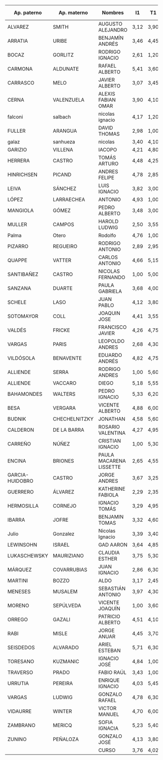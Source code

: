 | Ap. paterno     | Ap. materno   | Nombres                 | I1   | T1   | T2   | PROM T | C1   | C2   | C3   | C4   | C5   | PROM C | AC1  | AC2  | AC3  | AC4  | AC5  | AC6  | AC7  | AC8  | AC9  | AC10 | AC11 | AC12 | AC13 | AC14 | AC15 | AC16 | AC17 | PROM AC |
|-----------------|---------------|-------------------------|------|------|------|--------|------|------|------|------|------|--------|------|------|------|------|------|------|------|------|------|------|------|------|------|------|------|------|------|---------|
| ALVAREZ         | SMITH         | AUGUSTO ALEJANDRO       | 3,12 | 3,90 | 3,70 | 3,80   | 1,00 | 1,00 | 1,00 | 1,00 | 3,00 | 1,40   | 1,70 | 2,75 | 1,00 | 2,80 | 1,00 | 4,00 | 3,75 | 1,00 | 4,10 | 6,00 | 5,30 | 2,80 | 1,80 | 1,00 | 3,00 | 1,00 | 1,00 | 2,59    |
| ARRATIA         | URIBE         | BENJAMÍN ANDRÉS         | 3,46 | 4,45 | 6,00 | 5,23   | 4,00 | 1,00 | 4,00 | 3,50 | 1,00 | 2,70   | 1,00 | 1,00 | 2,95 | 2,30 | 2,50 | 3,00 | 3,70 | 2,70 | 5,00 | 2,90 | 6,90 | 5,70 | 2,80 | 4,00 | 4,00 | 4,25 | 8,20 | 3,70    |
| BOCAZ           | GORLITZ       | RODRIGO IGNACIO         | 2,61 | 1,20 | 5,00 | 3,10   | 7,00 | 1,00 | 1,00 | 7,00 | 7,00 | 4,60   | 4,90 | 1,00 | 1,00 | 1,00 | 2,00 | 1,00 | 1,00 | 1,00 | 5,00 | 1,00 | 1,00 | 6,50 | 3,00 | 6,50 | 4,60 | 4,75 | 1,00 | 2,72    |
| CARMONA         | ALDUNATE      | RAFAEL ALBERTO          | 5,41 | 3,60 | 2,10 | 2,85   | 7,00 | 1,00 | 6,60 | 7,00 | 4,50 | 5,22   | 4,10 | 5,55 | 4,68 | 6,90 | 2,50 | 6,50 | 6,90 | 1,00 | 5,10 | 4,50 | 5,50 | 5,70 | 5,50 | 6,80 | 4,00 | 6,75 | 7,75 | 5,28    |
| CARRASCO        | MELO          | JAVIER ALBERTO          | 3,07 | 3,45 | 4,90 | 4,18   | 1,00 | 4,00 | 6,80 | 7,00 | 7,00 | 5,16   | 3,15 | 4,40 | 1,00 | 1,00 | 3,00 | 3,00 | 6,45 | 4,50 | 5,50 | 3,50 | 5,60 | 3,50 | 6,50 | 4,70 | 5,10 | 6,00 | 6,50 | 4,32    |
| CERNA           | VALENZUELA    | ALEXIS FABIAN OMAR      | 3,90 | 4,10 | 5,40 | 4,75   | 7,00 | 1,00 | 6,80 | 7,00 | 4,50 | 5,26   | 4,90 | 7,00 | 5,48 | 4,10 | 5,50 | 4,00 | 5,40 | 1,00 | 5,00 | 6,50 | 6,60 | 6,00 | 6,50 | 4,10 | 4,00 | 4,75 | 7,00 | 5,17    |
| falconi         | salbach       | nicolas ignacio         | 4,17 | 1,20 | 4,70 | 2,95   | 3,50 | 1,00 | 6,80 | 1,00 | 3,30 | 3,12   | 1,00 | 1,00 | 1,00 | 1,00 | 3,00 | 2,90 | 4,10 | 4,70 | 1,50 | 1,00 | 6,10 | 1,80 | 1,00 | 3,80 | 4,60 | 4,00 | 1,00 | 2,56    |
| FULLER          | ARANGUA       | DAVID THOMAS            | 2,98 | 1,00 | 1,00 | 1,00   | 7,00 | 2,00 | 1,00 | 5,50 | 1,00 | 3,30   | 3,30 | 7,00 | 3,15 | 6,10 | 5,00 | 3,60 | 2,10 | 1,00 | 3,40 | 1,00 | 1,00 | 2,80 | 1,00 | 1,00 | 1,00 | 1,00 | 1,00 | 2,61    |
| galaz           | sanhueza      | nicolas                 | 3,40 | 4,10 | 1,00 | 2,55   | 2,50 | 1,00 | 1,00 | 7,00 | 1,00 | 2,50   | 2,05 | 5,00 | 1,00 | 1,00 | 2,20 | 2,50 | 4,50 | 1,00 | 1,50 | 3,80 | 4,30 | 3,00 | 5,40 | 5,00 | 2,70 | 1,00 | 8,20 | 3,19    |
| GARIZIO         | VILLENA       | IACOPO                  | 4,21 | 4,80 | 6,70 | 5,75   | 5,50 | 7,00 | 3,80 | 7,00 | 6,50 | 5,96   | 2,10 | 4,40 | 4,98 | 4,60 | 6,00 | 4,80 | 4,35 | 6,80 | 4,50 | 3,50 | 5,80 | 3,30 | 5,40 | 4,00 | 3,50 | 7,00 | 8,20 | 4,90    |
| HERRERA         | CASTRO        | TOMÁS ARTURO            | 4,48 | 4,25 | 5,80 | 5,03   | 3,00 | 7,00 | 7,00 | 4,50 | 4,30 | 5,16   | 5,70 | 5,80 | 2,30 | 4,00 | 2,50 | 3,90 | 3,30 | 5,00 | 5,30 | 2,80 | 6,10 | 4,30 | 6,00 | 6,00 | 5,40 | 6,75 | 7,70 | 4,87    |
| HINRICHSEN      | PICAND        | ANDRES FELIPE           | 4,78 | 2,85 | 2,70 | 2,78   | 4,00 | 1,00 | 1,00 | 7,00 | 3,00 | 3,20   | 3,55 | 1,00 | 3,10 | 1,90 | 2,50 | 5,30 | 6,00 | 1,00 | 4,00 | 4,00 | 7,00 | 3,60 | 4,50 | 1,00 | 7,00 | 6,50 | 7,75 | 4,10    |
| LEIVA           | SÁNCHEZ       | LUIS IGNACIO            | 3,82 | 3,00 | 5,70 | 4,35   | 5,50 | 7,00 | 1,00 | 1,00 | 4,00 | 3,70   | 3,10 | 4,50 | 1,00 | 1,00 | 1,00 | 3,00 | 6,85 | 1,00 | 6,50 | 4,40 | 7,00 | 3,00 | 7,00 | 2,50 | 6,10 | 2,00 | 7,00 | 3,94    |
| LÓPEZ           | LARRAECHEA    | ANTONIO                 | 4,93 | 1,00 | 6,10 | 3,55   | 1,00 | 1,00 | 6,80 | 7,00 | 6,50 | 4,46   | 4,90 | 6,00 | 1,00 | 2,25 | 6,00 | 4,30 | 5,05 | 1,00 | 4,00 | 6,50 | 1,00 | 1,00 | 5,00 | 5,40 | 6,80 | 4,90 | 8,20 | 4,31    |
| MANGIOLA        | GÓMEZ         | PEDRO ALBERTO           | 3,48 | 3,00 | 4,40 | 3,70   | 2,50 | 1,00 | 3,80 | 7,00 | 4,50 | 3,76   | 4,25 | 4,10 | 2,10 | 1,50 | 2,50 | 2,00 | 5,95 | 3,00 | 5,00 | 3,00 | 6,00 | 5,80 | 3,00 | 3,00 | 3,00 | 4,25 | 7,00 | 3,85    |
| MULLER          | CAMPOS        | HAROLD LUDWIG           | 2,50 | 3,55 | 5,60 | 4,58   | 1,50 | 1,00 | 2,50 | 7,00 | 4,30 | 3,26   | 1,70 | 2,75 | 1,00 | 3,40 | 1,50 | 2,80 | 5,10 | 2,80 | 4,60 | 3,50 | 4,10 | 1,00 | 1,00 | 4,00 | 3,00 | 1,00 | 1,00 | 2,60    |
| Palma           | Otero         | Rodolfo                 | 4,76 | 1,00 | 4,60 | 2,80   | 4,50 | 6,00 | 4,00 | 3,00 | 7,00 | 4,90   | 4,70 | 6,80 | 1,00 | 7,00 | 5,50 | 2,80 | 7,00 | 6,00 | 6,30 | 5,50 | 6,20 | 1,30 | 6,50 | 7,00 | 7,00 | 6,90 | 3,50 | 5,35    |
| PIZARRO         | REGUEIRO      | RODRIGO ANTONIO         | 2,89 | 2,95 | 2,00 | 2,48   | 3,75 | 1,00 | 6,80 | 1,00 | 3,00 | 3,11   | 3,30 | 4,80 | 3,95 | 3,40 | 5,50 | 2,50 | 6,60 | 4,50 | 5,50 | 6,00 | 5,10 | 1,30 | 6,50 | 5,70 | 3,00 | 6,00 | 7,00 | 4,74    |
| QUAPPE          | VATTER        | CARLOS ANTONIO          | 4,66 | 5,15 | 6,60 | 5,88   | 5,00 | 6,00 | 6,60 | 7,00 | 3,50 | 5,62   | 5,70 | 5,80 | 2,45 | 2,10 | 4,60 | 4,20 | 4,25 | 6,00 | 7,50 | 6,00 | 7,10 | 6,30 | 6,00 | 6,10 | 5,40 | 6,50 | 7,50 | 5,50    |
| SANTIBAÑEZ      | CASTRO        | NICOLAS FERNANDO        | 1,00 | 5,00 | 4,50 | 4,75   | 2,50 | 2,00 | 1,00 | 7,00 | 5,30 | 3,56   | 1,00 | 1,00 | 1,00 | 1,20 | 1,00 | 2,85 | 3,70 | 1,00 | 7,00 | 7,00 | 6,60 | 2,00 | 6,00 | 5,00 | 4,00 | 1,00 | 3,00 | 3,20    |
| SANZANA         | DUARTE        | PAULA GABRIELA          | 3,68 | 4,00 | 2,70 | 3,35   | 1,50 | 1,00 | 1,00 | 7,00 | 2,80 | 2,66   | 1,40 | 3,65 | 1,00 | 1,50 | 3,00 | 3,35 | 3,55 | 2,30 | 5,10 | 5,50 | 4,60 | 2,00 | 4,00 | 3,80 | 3,00 | 4,00 | 8,20 | 3,53    |
| SCHELE          | LASO          | JUAN PABLO              | 4,12 | 3,80 | 5,40 | 4,60   | 1,00 | 7,00 | 6,60 | 6,00 | 1,00 | 4,32   | 4,30 | 3,90 | 1,00 | 1,00 | 3,00 | 3,00 | 5,78 | 2,60 | 4,10 | 4,50 | 4,60 | 6,30 | 6,00 | 3,20 | 1,00 | 1,00 | 5,00 | 3,55    |
| SOTOMAYOR       | COLL          | JOAQUIN JOSE            | 4,41 | 3,55 | 4,05 | 3,80   | 3,50 | 1,00 | 6,80 | 7,00 | 6,00 | 4,86   | 1,00 | 1,00 | 3,40 | 1,00 | 4,00 | 4,80 | 3,40 | 3,80 | 3,40 | 1,00 | 1,00 | 6,25 | 6,00 | 3,80 | 4,10 | 1,00 | 7,00 | 3,29    |
| VALDÉS          | FRICKE        | FRANCISCO JAVIER        | 4,26 | 4,75 | 6,30 | 5,53   | 3,00 | 1,00 | 6,80 | 7,00 | 4,50 | 4,46   | 3,95 | 6,00 | 3,40 | 2,60 | 1,00 | 4,80 | 4,00 | 3,80 | 6,50 | 3,00 | 6,60 | 5,80 | 4,00 | 4,70 | 4,50 | 4,90 | 7,75 | 4,55    |
| VARGAS          | PARIS         | LEOPOLDO ANDRES         | 2,68 | 4,30 | 4,65 | 4,48   | 4,00 | 1,00 | 3,80 | 4,50 | 1,00 | 2,86   | 3,15 | 5,75 | 1,90 | 1,50 | 2,00 | 2,50 | 4,00 | 2,00 | 4,50 | 5,00 | 5,60 | 1,80 | 1,80 | 4,10 | 2,70 | 7,00 | 7,70 | 3,71    |
| VILDÓSOLA       | BENAVENTE     | EDUARDO ANDRÉS          | 4,82 | 4,75 | 6,70 | 5,73   | 6,00 | 2,00 | 6,80 | 7,00 | 6,00 | 5,56   | 1,00 | 6,00 | 3,10 | 7,00 | 5,50 | 3,90 | 4,90 | 6,80 | 6,50 | 5,90 | 6,60 | 5,80 | 5,80 | 5,00 | 7,00 | 6,75 | 8,00 | 5,62    |
| ALLIENDE        | SERRA         | RODRIGO ANDRES          | 1,00 | 5,60 | 4,60 | 5,10   | 1,00 | 1,00 | 5,50 | 1,00 | 4,00 | 2,50   | 1,00 | 1,00 | 1,00 | 1,00 | 5,00 | 5,70 | 7,00 | 2,90 | 7,00 | 5,80 | 7,30 | 4,50 | 7,00 | 7,00 | 4,00 | 1,00 | 8,00 | 4,48    |
| ALLIENDE        | VACCARO       | DIEGO                   | 5,18 | 5,55 | 4,95 | 5,25   | 2,50 | 1,00 | 6,80 | 7,00 | 4,30 | 4,32   | 1,00 | 3,50 | 1,00 | 5,20 | 4,00 | 4,85 | 1,00 | 3,30 | 1,00 | 1,00 | 1,00 | 3,80 | 6,00 | 5,00 | 7,70 | 7,00 | 8,00 | 3,79    |
| BAHAMONDES      | WALTERS       | PEDRO IGNACIO           | 5,33 | 6,20 | 4,00 | 5,10   | 6,20 | 7,00 | 7,00 | 7,00 | 4,00 | 6,24   | 4,25 | 3,40 | 3,20 | 5,75 | 5,00 | 1,00 | 6,60 | 2,80 | 6,50 | 2,80 | 7,00 | 7,00 | 8,00 | 6,00 | 3,40 | 6,90 | 7,50 | 5,12    |
| BESA            | VERGARA       | VICENTE ALBERTO         | 4,88 | 6,00 | 5,10 | 5,55   | 4,00 | 7,00 | 7,00 | 7,00 | 1,00 | 5,20   | 2,70 | 6,30 | 1,00 | 5,55 | 2,75 | 1,00 | 3,70 | 4,20 | 6,80 | 7,00 | 6,00 | 4,80 | 6,00 | 7,00 | 1,00 | 1,00 | 7,00 | 4,34    |
| BUDNIK          | CHECHELNITZKY | JONATHAN                | 4,58 | 5,60 | 4,00 | 4,80   | 2,50 | 1,00 | 6,80 | 6,00 | 4,00 | 4,06   | 4,30 | 4,60 | 4,15 | 3,30 | 2,00 | 2,50 | 6,60 | 4,50 | 6,20 | 4,50 | 5,70 | 4,25 | 5,50 | 2,00 | 3,00 | 6,25 | 7,50 | 4,52    |
| CALDERON        | DE LA BARRA   | ROSARIO VALENTINA       | 4,27 | 4,95 | 4,75 | 4,85   | 5,50 | 1,00 | 1,00 | 1,00 | 1,00 | 1,90   | 2,40 | 1,00 | 1,00 | 2,00 | 1,00 | 4,85 | 1,00 | 1,00 | 2,30 | 7,00 | 4,00 | 4,80 | 3,50 | 2,00 | 1,00 | 1,00 | 7,00 | 2,76    |
| CARREÑO         | NÚÑEZ         | CRISTIAN IGNACIO        | 1,00 | 5,30 | 5,80 | 5,55   | 7,00 | 7,00 | 6,80 | 7,00 | 6,50 | 6,86   | 3,30 | 3,70 | 5,40 | 2,50 | 4,50 | 5,00 | 7,00 | 5,00 | 5,00 | 3,00 | 6,60 | 6,00 | 3,90 | 5,30 | 1,00 | 7,00 | 8,00 | 4,84    |
| ENCINA          | BRIONES       | PAULA MACARENA LISSETTE | 2,65 | 4,55 | 2,50 | 3,53   | 5,50 | 1,00 | 6,80 | 7,00 | 2,00 | 4,46   | 2,60 | 5,90 | 2,85 | 1,20 | 2,00 | 4,30 | 1,00 | 2,80 | 6,50 | 7,00 | 5,80 | 5,00 | 4,00 | 4,40 | 2,00 | 6,50 | 1,00 | 3,81    |
| GARCIA-HUIDOBRO | CASTRO        | JORGE ANDRES            | 3,67 | 3,25 | 4,10 | 3,68   | 1,00 | 1,00 | 1,00 | 7,00 | 7,00 | 3,40   | 2,70 | 6,30 | 1,00 | 1,00 | 2,50 | 1,00 | 1,00 | 1,00 | 5,50 | 1,00 | 1,00 | 1,00 | 6,50 | 4,00 | 1,00 | 1,00 | 6,80 | 2,61    |
| GUERRERO        | ÁLVAREZ       | KATHERINE FABIOLA       | 2,29 | 2,35 | 1,00 | 1,68   | 2,00 | 1,00 | 3,70 | 6,00 | 6,00 | 3,74   | 4,10 | 2,35 | 1,00 | 2,00 | 1,00 | 5,70 | 3,25 | 2,50 | 6,70 | 5,30 | 1,00 | 1,00 | 6,00 | 4,40 | 3,00 | 6,50 | 7,00 | 3,69    |
| HERMOSILLA      | CORNEJO       | IGNACIO TOMÁS           | 3,29 | 4,95 | 5,45 | 5,20   | 3,00 | 1,00 | 1,00 | 7,00 | 5,50 | 3,50   | 5,00 | 3,90 | 4,15 | 5,00 | 3,00 | 4,20 | 2,75 | 1,00 | 6,20 | 4,00 | 6,85 | 4,00 | 7,00 | 3,50 | 6,60 | 6,50 | 8,20 | 4,81    |
| IBARRA          | JOFRE         | BENJAMIN TOMAS          | 3,32 | 4,60 | 5,75 | 5,18   | 4,00 | 1,00 | 3,80 | 3,50 | 5,00 | 3,46   | 1,80 | 3,00 | 2,35 | 1,00 | 1,00 | 1,00 | 1,00 | 1,00 | 6,40 | 5,00 | 6,30 | 1,00 | 7,00 | 3,60 | 4,90 | 6,25 | 6,70 | 3,49    |
| Julio           | Gonzalez      | Nicolas Ignacio         | 3,39 | 3,40 | 1,55 | 2,48   | 4,00 | 1,00 | 3,80 | 7,00 | 3,00 | 3,76   | 2,00 | 1,80 | 1,00 | 1,50 | 4,00 | 3,40 | 4,90 | 2,00 | 2,70 | 3,00 | 4,60 | 3,00 | 7,00 | 5,00 | 7,60 | 7,00 | 8,00 | 4,03    |
| LEWINSOHN       | ISRAEL        | GAD AARON               | 3,64 | 4,85 | 4,30 | 4,58   | 3,00 | 1,00 | 6,80 | 7,00 | 6,50 | 4,86   | 4,30 | 4,60 | 2,50 | 2,95 | 3,00 | 4,20 | 2,70 | 3,50 | 2,30 | 4,00 | 5,70 | 4,50 | 6,00 | 3,00 | 3,60 | 6,25 | 7,75 | 4,17    |
| LUKASCHEWSKY    | MAURIZIANO    | CLAUDIA ESTHER          | 3,75 | 5,30 | 6,10 | 5,70   | 3,50 | 1,00 | 1,00 | 7,00 | 5,00 | 3,50   | 2,60 | 5,90 | 1,00 | 1,00 | 2,20 | 4,30 | 4,50 | 2,90 | 5,60 | 5,30 | 5,20 | 6,90 | 7,00 | 6,00 | 2,70 | 1,00 | 6,50 | 4,15    |
| MÁRQUEZ         | COVARRUBIAS   | JUAN IGNACIO            | 2,86 | 6,30 | 4,20 | 5,25   | 6,50 | 1,00 | 6,80 | 7,00 | 6,30 | 5,52   | 3,00 | 4,30 | 2,80 | 1,00 | 3,50 | 3,90 | 3,10 | 4,50 | 6,80 | 7,00 | 1,00 | 4,00 | 5,00 | 3,50 | 8,00 | 7,00 | 6,70 | 4,42    |
| MARTINI         | BOZZO         | ALDO                    | 3,17 | 2,45 | 1,00 | 1,73   | 6,25 | 1,00 | 1,00 | 7,00 | 1,00 | 3,25   | 1,00 | 3,30 | 1,00 | 1,10 | 1,00 | 1,00 | 3,40 | 2,50 | 4,90 | 3,60 | 6,20 | 2,90 | 5,50 | 2,00 | 2,00 | 4,00 | 1,00 | 2,73    |
| MENESES         | MUSALEM       | SEBASTIÁN ANTONIO       | 3,97 | 4,30 | 4,65 | 4,48   | 3,40 | 1,00 | 7,00 | 7,00 | 4,00 | 4,48   | 4,00 | 4,65 | 1,00 | 1,00 | 5,00 | 2,75 | 2,90 | 1,00 | 6,50 | 1,00 | 4,90 | 7,00 | 6,00 | 5,00 | 4,90 | 6,50 | 3,20 | 3,96    |
| MORENO          | SEPÚLVEDA     | VICENTE JOAQUÍN         | 1,00 | 3,60 | 5,65 | 4,63   | 4,00 | 1,00 | 6,80 | 7,00 | 1,00 | 3,96   | 1,00 | 2,00 | 1,00 | 1,00 | 1,00 | 1,00 | 2,25 | 1,00 | 3,00 | 1,00 | 1,00 | 1,00 | 5,50 | 4,00 | 1,00 | 1,00 | 3,20 | 1,82    |
| ORREGO          | GAZALI        | PATRICIO ALBERTO        | 4,51 | 4,10 | 5,80 | 4,95   | 2,50 | 1,00 | 1,00 | 7,00 | 7,00 | 3,70   | 4,70 | 4,30 | 1,00 | 3,50 | 3,00 | 7,00 | 4,80 | 1,00 | 5,60 | 3,50 | 7,30 | 4,50 | 5,50 | 4,80 | 1,00 | 6,50 | 7,75 | 4,46    |
| RABI            | MISLE         | JORGE ANUAR             | 4,45 | 3,70 | 1,00 | 2,35   | 7,00 | 1,00 | 1,00 | 7,00 | 7,00 | 4,60   | 3,30 | 3,40 | 1,90 | 2,80 | 5,00 | 4,00 | 3,95 | 1,00 | 6,60 | 4,50 | 5,80 | 3,80 | 2,00 | 2,80 | 5,60 | 1,00 | 6,20 | 3,74    |
| SEISDEDOS       | ALVARADO      | ARIEL ESTEBAN           | 5,71 | 6,30 | 7,00 | 6,65   | 1,00 | 7,00 | 6,60 | 7,00 | 7,00 | 5,72   | 6,80 | 6,75 | 6,36 | 7,00 | 7,00 | 7,00 | 7,00 | 7,00 | 8,60 | 6,00 | 6,30 | 6,80 | 6,00 | 7,00 | 7,00 | 7,00 | 8,20 | 6,93    |
| TORESANO        | KUZMANIC      | IGNACIO JOSÉ            | 4,84 | 1,00 | 6,40 | 3,70   | 5,00 | 1,00 | 5,50 | 6,00 | 4,00 | 4,30   | 1,70 | 5,40 | 1,00 | 3,40 | 2,80 | 3,40 | 4,85 | 5,90 | 4,90 | 4,50 | 6,80 | 4,00 | 7,00 | 4,80 | 5,70 | 6,50 | 6,70 | 4,67    |
| TRAVERSO        | PRADO         | FABIO RAÚL              | 3,43 | 1,00 | 2,50 | 1,75   | 3,00 | 1,00 | 1,00 | 7,00 | 1,00 | 2,60   | 2,85 | 5,10 | 3,24 | 1,00 | 1,00 | 5,35 | 1,00 | 1,00 | 1,00 | 1,90 | 4,60 | 4,00 | 7,00 | 1,00 | 1,00 | 1,00 | 7,00 | 2,88    |
| URRUTIA         | PEREIRA       | ENRIQUE IGNACIO         | 4,03 | 5,45 | 5,80 | 5,63   | 3,50 | 1,00 | 6,60 | 6,00 | 7,00 | 4,82   | 3,30 | 3,70 | 2,50 | 3,20 | 1,40 | 3,10 | 5,75 | 6,00 | 6,60 | 5,50 | 6,20 | 4,60 | 6,30 | 2,70 | 4,80 | 6,50 | 6,50 | 4,63    |
| VARGAS          | LUDWIG        | GONZALO RAFAEL          | 4,78 | 6,30 | 4,70 | 5,50   | 3,00 | 1,00 | 6,60 | 7,00 | 3,00 | 4,12   | 4,30 | 3,90 | 1,00 | 3,50 | 2,25 | 1,00 | 6,70 | 3,00 | 6,70 | 7,00 | 6,20 | 4,50 | 6,00 | 6,10 | 3,40 | 7,00 | 7,70 | 4,72    |
| VIDAURRE        | WINTER        | VICTOR MANUEL           | 4,70 | 6,00 | 4,70 | 5,35   | 5,00 | 1,00 | 6,80 | 7,00 | 1,00 | 4,16   | 2,60 | 5,10 | 3,70 | 5,00 | 2,50 | 1,00 | 3,30 | 5,30 | 6,60 | 1,00 | 6,20 | 4,50 | 7,00 | 7,00 | 1,00 | 1,00 | 6,80 | 4,09    |
| ZAMBRANO        | MERICQ        | SOFIA IGNACIA           | 5,23 | 5,40 | 6,40 | 5,90   | 5,00 | 1,00 | 1,00 | 6,00 | 3,00 | 3,20   | 3,20 | 3,75 | 4,95 | 3,40 | 5,50 | 5,40 | 5,70 | 1,00 | 6,10 | 3,00 | 6,30 | 4,50 | 7,00 | 4,00 | 5,60 | 7,00 | 7,75 | 4,95    |
| ZUNINO          | PEÑALOZA      | GONZALO JOSÉ            | 4,13 | 3,80 | 3,10 | 3,45   | 5,00 | 1,00 | 1,00 | 3,50 | 1,00 | 2,30   | 3,55 | 6,00 | 1,00 | 1,00 | 1,00 | 1,00 | 1,00 | 1,00 | 1,00 | 1,00 | 1,00 | 1,00 | 1,00 | 3,70 | 1,00 | 4,00 | 8,20 | 2,20    |
|                 |               | CURSO                   | 3,76 | 4,02 | 4,46 | 4,24   | 3,87 | 2,16 | 4,34 | 5,85 | 4,07 | 4,06   | 3,10 | 4,12 | 2,25 | 2,76 | 3,07 | 3,48 | 4,21 | 2,89 | 5,05 | 4,06 | 5,04 | 3,95 | 5,19 | 4,32 | 3,89 | 4,51 | 6,27 | 4,01    |